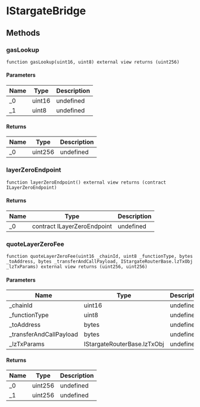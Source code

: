 # IStargateBridge









## Methods

### gasLookup

```solidity
function gasLookup(uint16, uint8) external view returns (uint256)
```





#### Parameters

| Name | Type | Description |
|---|---|---|
| _0 | uint16 | undefined |
| _1 | uint8 | undefined |

#### Returns

| Name | Type | Description |
|---|---|---|
| _0 | uint256 | undefined |

### layerZeroEndpoint

```solidity
function layerZeroEndpoint() external view returns (contract ILayerZeroEndpoint)
```






#### Returns

| Name | Type | Description |
|---|---|---|
| _0 | contract ILayerZeroEndpoint | undefined |

### quoteLayerZeroFee

```solidity
function quoteLayerZeroFee(uint16 _chainId, uint8 _functionType, bytes _toAddress, bytes _transferAndCallPayload, IStargateRouterBase.lzTxObj _lzTxParams) external view returns (uint256, uint256)
```





#### Parameters

| Name | Type | Description |
|---|---|---|
| _chainId | uint16 | undefined |
| _functionType | uint8 | undefined |
| _toAddress | bytes | undefined |
| _transferAndCallPayload | bytes | undefined |
| _lzTxParams | IStargateRouterBase.lzTxObj | undefined |

#### Returns

| Name | Type | Description |
|---|---|---|
| _0 | uint256 | undefined |
| _1 | uint256 | undefined |




